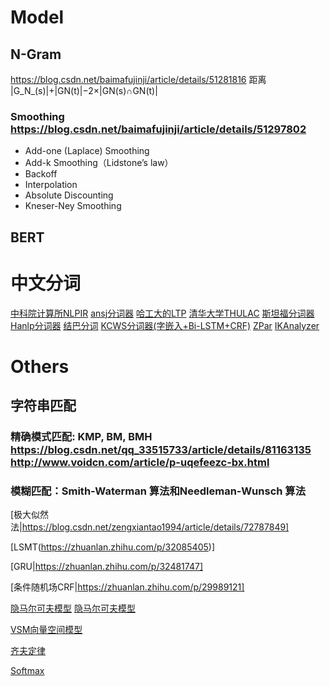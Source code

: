 # Model
## N-Gram
https://blog.csdn.net/baimafujinji/article/details/51281816
距离 |G_N_(s)|+|GN(t)|−2×|GN(s)∩GN(t)|
### Smoothing https://blog.csdn.net/baimafujinji/article/details/51297802
* Add-one (Laplace) Smoothing
* Add-k Smoothing（Lidstone’s law）
* Backoff
* Interpolation
* Absolute Discounting
* Kneser-Ney Smoothing

## BERT

# 中文分词
[中科院计算所NLPIR](http://ictclas.nlpir.org/nlpir/)
[ansj分词器](https://github.com/NLPchina/ansj_seg)
[哈工大的LTP](https://github.com/HIT-SCIR/ltp)
[清华大学THULAC](https://github.com/thunlp/THULAC)
[斯坦福分词器](https://nlp.stanford.edu/software/segmenter.shtml)
[Hanlp分词器](https://github.com/hankcs/HanLP)
[结巴分词](https://github.com/yanyiwu/cppjieba)
[KCWS分词器(字嵌入+Bi-LSTM+CRF)](https://github.com/koth/kcws)
[ZPar](https://github.com/frcchang/zpar/releases)
[IKAnalyzer](https://github.com/wks/ik-analyzer)

# Others
## 字符串匹配
### 精确模式匹配: KMP, BM, BMH https://blog.csdn.net/qq_33515733/article/details/81163135 http://www.voidcn.com/article/p-uqefeezc-bx.html
### 模糊匹配：Smith-Waterman 算法和Needleman-Wunsch 算法
[极大似然法|https://blog.csdn.net/zengxiantao1994/article/details/72787849]

[LSMT(https://zhuanlan.zhihu.com/p/32085405)]

[GRU|https://zhuanlan.zhihu.com/p/32481747]

[条件随机场CRF|https://zhuanlan.zhihu.com/p/29989121]

[隐马尔可夫模型](https://www.cnblogs.com/skyme/p/4651331.html)
[隐马尔可夫模型](https://www.cnblogs.com/pinard/p/6945257.html)

[VSM向量空间模型](https://en.wikipedia.org/wiki/Vector_space_model)

[齐夫定律](https://zh.wikipedia.org/wiki/%E9%BD%8A%E5%A4%AB%E5%AE%9A%E5%BE%8B)

[Softmax](https://zh.wikipedia.org/wiki/Softmax%E5%87%BD%E6%95%B0)
